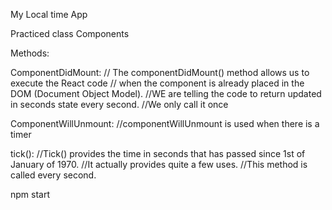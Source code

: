 My Local time App

Practiced class Components

Methods:

 ComponentDidMount:
// The componentDidMount() method allows us to execute the React code
// when the component is already placed in the DOM (Document Object Model).
//WE are telling the code to return updated in seconds state every second.
//We only call it once

ComponentWillUnmount:
//componentWillUnmount is used when there is a  timer

tick():
//Tick() provides the time in seconds that has passed since 1st of January of 1970. 
//It actually provides quite a few uses.
//This method is called every second.


 npm start 
